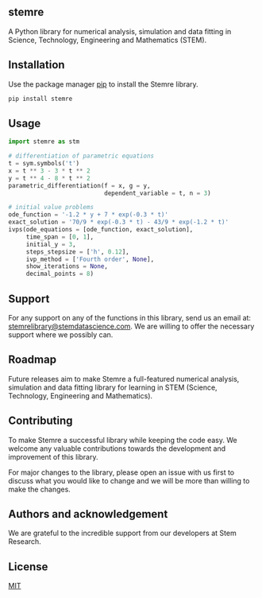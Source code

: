 ## stemre

A Python library for numerical analysis, simulation and data fitting in Science, Technology, Engineering and Mathematics (STEM).

## Installation

Use the package manager [pip](https://pip.pypa.io/en/stable/) to install the Stemre library.

```bash
pip install stemre
```

## Usage

```python
import stemre as stm

# differentiation of parametric equations
t = sym.symbols('t')
x = t ** 3 - 3 * t ** 2
y = t ** 4 - 8 * t ** 2
parametric_differentiation(f = x, g = y, 
                           dependent_variable = t, n = 3)

# initial value problems
ode_function = '-1.2 * y + 7 * exp(-0.3 * t)'
exact_solution = '70/9 * exp(-0.3 * t) - 43/9 * exp(-1.2 * t)'
ivps(ode_equations = [ode_function, exact_solution],
     time_span = [0, 1],
     initial_y = 3,
     steps_stepsize = ['h', 0.12],
     ivp_method = ['Fourth order', None], 
     show_iterations = None, 
     decimal_points = 8)
```

## Support

For any support on any of the functions in this library, send us an email at: stemrelibrary@stemdatascience.com. We are willing to offer the necessary support where we possibly can.

## Roadmap

Future releases aim to make Stemre a full-featured numerical analysis, simulation and data fitting library for learning in STEM (Science, Technology, Engineering and Mathematics).

## Contributing

To make Stemre a successful library while keeping the code easy. We welcome any valuable contributions towards the development and improvement of this library. 

For major changes to the library, please open an issue with us first to discuss what you would like to change and we will be more than willing to make the changes.

## Authors and acknowledgement

We are grateful to the incredible support from our developers at Stem Research.

## License
[MIT](https://choosealicense.com/licenses/mit/)
